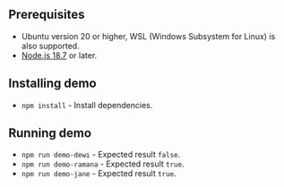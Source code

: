 ## Prerequisites

- Ubuntu version 20 or higher, WSL (Windows Subsystem for Linux) is also supported.
- [Node.js 18.7](https://nodejs.org/en) or later.

## Installing demo

- `npm install` - Install dependencies.

## Running demo

- `npm run demo-dewi` - Expected result `false`.
- `npm run demo-ramana` - Expected result `true`.
- `npm run demo-jane` - Expected result `true`.
